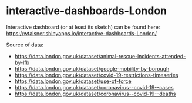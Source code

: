 # interactive-dashboards-London
Interactive dashboard (or at least its sketch) can be found here:
https://wtaisner.shinyapps.io/interactive-dashboards-London/

Source of data:
 - https://data.london.gov.uk/dataset/animal-rescue-incidents-attended-by-lfb
 - https://data.london.gov.uk/dataset/google-mobility-by-borough
 - https://data.london.gov.uk/dataset/covid-19-restrictions-timeseries
 - https://data.london.gov.uk/dataset/use-of-force
 - https://data.london.gov.uk/dataset/coronavirus--covid-19--cases
 - https://data.london.gov.uk/dataset/coronavirus--covid-19--deaths

